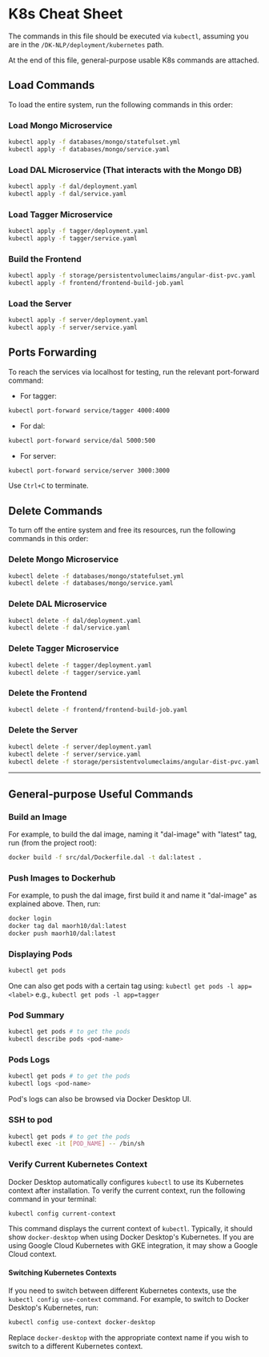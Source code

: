 
# K8s Cheat Sheet

The commands in this file should be executed via `kubectl`, assuming you are in the `/DK-NLP/deployment/kubernetes` path. 

At the end of this file, general-purpose usable K8s commands are attached.

## Load Commands

To load the entire system, run the following commands in this order:

### Load Mongo Microservice

```bash
kubectl apply -f databases/mongo/statefulset.yml
kubectl apply -f databases/mongo/service.yaml
```

### Load DAL Microservice (That interacts with the Mongo DB)

```bash
kubectl apply -f dal/deployment.yaml
kubectl apply -f dal/service.yaml
```

### Load Tagger Microservice

```bash
kubectl apply -f tagger/deployment.yaml
kubectl apply -f tagger/service.yaml
```

### Build the Frontend

```bash
kubectl apply -f storage/persistentvolumeclaims/angular-dist-pvc.yaml
kubectl apply -f frontend/frontend-build-job.yaml
```

### Load the Server

```bash
kubectl apply -f server/deployment.yaml
kubectl apply -f server/service.yaml
```

## Ports Forwarding

To reach the services via localhost for testing, run the relevant port-forward command:

- For tagger:
```bash
kubectl port-forward service/tagger 4000:4000
```
- For dal:
```bash
kubectl port-forward service/dal 5000:500
```
- For server:
```bash
kubectl port-forward service/server 3000:3000
```

Use `Ctrl+C` to terminate.

## Delete Commands

To turn off the entire system and free its resources, run the following commands in this order:

### Delete Mongo Microservice

```bash
kubectl delete -f databases/mongo/statefulset.yml
kubectl delete -f databases/mongo/service.yaml
```

### Delete DAL Microservice

```bash
kubectl delete -f dal/deployment.yaml
kubectl delete -f dal/service.yaml
```

### Delete Tagger Microservice

```bash
kubectl delete -f tagger/deployment.yaml
kubectl delete -f tagger/service.yaml
```

### Delete the Frontend

```bash
kubectl delete -f frontend/frontend-build-job.yaml
```

### Delete the Server

```bash
kubectl delete -f server/deployment.yaml
kubectl delete -f server/service.yaml
kubectl delete -f storage/persistentvolumeclaims/angular-dist-pvc.yaml
```

---

## General-purpose Useful Commands

### Build an Image

For example, to build the dal image, naming it "dal-image" with "latest" tag, run (from the project root):

```bash
docker build -f src/dal/Dockerfile.dal -t dal:latest .
```

### Push Images to Dockerhub

For example, to push the dal image, first build it and name it "dal-image" as explained above.
Then, run:

```bash
docker login
docker tag dal maorh10/dal:latest
docker push maorh10/dal:latest
```

### Displaying Pods

```bash
kubectl get pods
```

One can also get pods with a certain tag using: `kubectl get pods -l app=<label>`
e.g., `kubectl get pods -l app=tagger`

### Pod Summary

```bash
kubectl get pods # to get the pods
kubectl describe pods <pod-name>
```

### Pods Logs

```bash
kubectl get pods # to get the pods
kubectl logs <pod-name>
```

Pod's logs can also be browsed via Docker Desktop UI.

### SSH to pod

```bash
kubectl get pods # to get the pods
kubectl exec -it [POD_NAME] -- /bin/sh
```

### Verify Current Kubernetes Context
Docker Desktop automatically configures `kubectl` to use its Kubernetes context after installation. To verify the current context, run the following command in your terminal:

```bash
kubectl config current-context
```

This command displays the current context of `kubectl`. Typically, it should show `docker-desktop` when using Docker Desktop's Kubernetes. If you are using Google Cloud Kubernetes with GKE integration, it may show a Google Cloud context.

#### Switching Kubernetes Contexts
If you need to switch between different Kubernetes contexts, use the `kubectl config use-context` command. For example, to switch to Docker Desktop's Kubernetes, run:

```bash
kubectl config use-context docker-desktop
```

Replace `docker-desktop` with the appropriate context name if you wish to switch to a different Kubernetes context.
